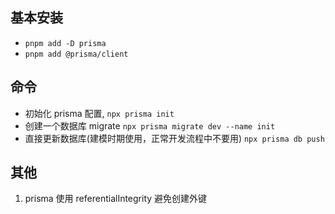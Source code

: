 

## 基本安装

- `pnpm add -D prisma`
- `pnpm add @prisma/client`



## 命令

- 初始化 prisma 配置, `npx prisma init`
- 创建一个数据库 migrate `npx prisma migrate dev --name init`
- 直接更新数据库(建模时期使用，正常开发流程中不要用) `npx prisma db push`


## 其他

1. prisma 使用 referentialIntegrity 避免创建外键